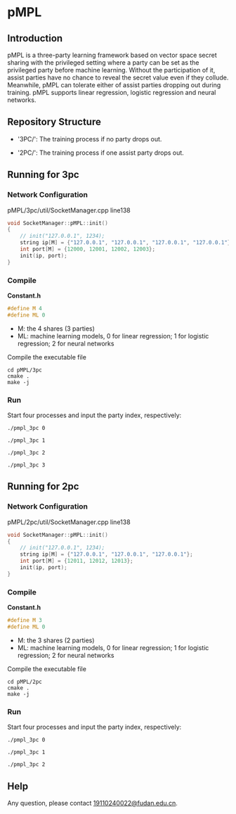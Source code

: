 # pMPL


## Introduction
pMPL is a three-party learning framework based on vector space secret sharing with the privileged setting where a party can be set as the privileged party before machine learning. Without the participation of it, assist parties have no chance to reveal the secret value even if they collude. Meanwhile, pMPL can tolerate either of assist parties dropping out during training.  pMPL supports linear regression, logistic regression and neural networks.

## Repository Structure
* '3PC/': The training process if no party drops out.

* '2PC/': The training process if one assist party drops out.


## Running for 3pc
### Network Configuration

pMPL/3pc/util/SocketManager.cpp line138

```c++
void SocketManager::pMPL::init()
{
    // init("127.0.0.1", 1234);
    string ip[M] = {"127.0.0.1", "127.0.0.1", "127.0.0.1", "127.0.0.1"}; 
    int port[M] = {12000, 12001, 12002, 12003}; 
    init(ip, port);
}
```

### Compile

**Constant.h**

```c++
#define M 4
#define ML 0
```

* M: the 4 shares (3 parties)
* ML: machine learning models, 0 for linear regression; 1 for logistic regression; 2 for neural networks


Compile the executable file

```shell
cd pMPL/3pc
cmake .
make -j
```

### Run

Start four processes and input the party index, respectively:

```shell
./pmpl_3pc 0
```

```shell
./pmpl_3pc 1
```

```shell
./pmpl_3pc 2
```

```shell
./pmpl_3pc 3
```



## Running for 2pc
### Network Configuration

pMPL/2pc/util/SocketManager.cpp line138

```c++
void SocketManager::pMPL::init()
{
    // init("127.0.0.1", 1234);
    string ip[M] = {"127.0.0.1", "127.0.0.1", "127.0.0.1"};
    int port[M] = {12011, 12012, 12013};
    init(ip, port);
}
```

### Compile

**Constant.h**

```c++
#define M 3
#define ML 0
```

* M: the 3 shares (2 parties)
* ML: machine learning models, 0 for linear regression; 1 for logistic regression; 2 for neural networks


Compile the executable file

```shell
cd pMPL/2pc
cmake .
make -j
```

### Run

Start four processes and input the party index, respectively:

```shell
./pmpl_3pc 0
```

```shell
./pmpl_3pc 1
```

```shell
./pmpl_3pc 2
```





## Help

Any question, please contact 19110240022@fudan.edu.cn.

